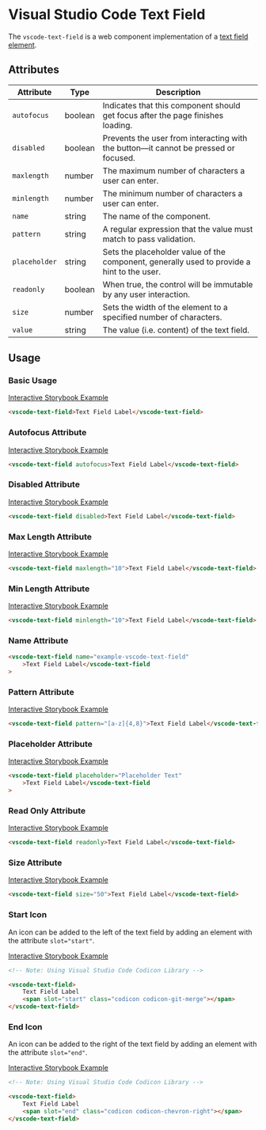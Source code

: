 # Visual Studio Code Text Field

The `vscode-text-field` is a web component implementation of a [text field element](https://developer.mozilla.org/en-US/docs/Web/HTML/Element/Input/text).

## Attributes

| Attribute     | Type    | Description                                                                                |
| ------------- | ------- | ------------------------------------------------------------------------------------------ |
| `autofocus`   | boolean | Indicates that this component should get focus after the page finishes loading.            |
| `disabled`    | boolean | Prevents the user from interacting with the button––it cannot be pressed or focused.       |
| `maxlength`   | number  | The maximum number of characters a user can enter.                                         |
| `minlength`   | number  | The minimum number of characters a user can enter.                                         |
| `name`        | string  | The name of the component.                                                                 |
| `pattern`     | string  | A regular expression that the value must match to pass validation.                         |
| `placeholder` | string  | Sets the placeholder value of the component, generally used to provide a hint to the user. |
| `readonly`    | boolean | When true, the control will be immutable by any user interaction.                          |
| `size`        | number  | Sets the width of the element to a specified number of characters.                         |
| `value`       | string  | The value (i.e. content) of the text field.                                                |

## Usage

### Basic Usage

[Interactive Storybook Example](https://microsoft.github.io/vscode-webview-ui-toolkit/?path=/story/library-text-field--default)

```html
<vscode-text-field>Text Field Label</vscode-text-field>
```

### Autofocus Attribute

[Interactive Storybook Example](https://microsoft.github.io/vscode-webview-ui-toolkit/?path=/story/library-text-field--with-autofocus)

```html
<vscode-text-field autofocus>Text Field Label</vscode-text-field>
```

### Disabled Attribute

[Interactive Storybook Example](https://microsoft.github.io/vscode-webview-ui-toolkit/?path=/story/library-text-field--with-disabled)

```html
<vscode-text-field disabled>Text Field Label</vscode-text-field>
```

### Max Length Attribute

[Interactive Storybook Example](https://microsoft.github.io/vscode-webview-ui-toolkit/?path=/story/library-text-field--with-max-length)

```html
<vscode-text-field maxlength="10">Text Field Label</vscode-text-field>
```

### Min Length Attribute

[Interactive Storybook Example](https://microsoft.github.io/vscode-webview-ui-toolkit/?path=/story/library-text-field--with-min-length)

```html
<vscode-text-field minlength="10">Text Field Label</vscode-text-field>
```

### Name Attribute

```html
<vscode-text-field name="example-vscode-text-field"
	>Text Field Label</vscode-text-field
>
```

### Pattern Attribute

[Interactive Storybook Example](https://microsoft.github.io/vscode-webview-ui-toolkit/?path=/story/library-text-field--with-pattern)

```html
<vscode-text-field pattern="[a-z]{4,8}">Text Field Label</vscode-text-field>
```

### Placeholder Attribute

[Interactive Storybook Example](https://microsoft.github.io/vscode-webview-ui-toolkit/?path=/story/library-text-field--with-placeholder)

```html
<vscode-text-field placeholder="Placeholder Text"
	>Text Field Label</vscode-text-field
>
```

### Read Only Attribute

[Interactive Storybook Example](https://microsoft.github.io/vscode-webview-ui-toolkit/?path=/story/library-text-field--with-readonly)

```html
<vscode-text-field readonly>Text Field Label</vscode-text-field>
```

### Size Attribute

[Interactive Storybook Example](https://microsoft.github.io/vscode-webview-ui-toolkit/?path=/story/library-text-field--with-custom-size)

```html
<vscode-text-field size="50">Text Field Label</vscode-text-field>
```

### Start Icon

An icon can be added to the left of the text field by adding an element with the attribute `slot="start"`.

[Interactive Storybook Example](https://microsoft.github.io/vscode-webview-ui-toolkit/?path=/story/library-text-field--with-start-icon)

```html
<!-- Note: Using Visual Studio Code Codicon Library -->

<vscode-text-field>
	Text Field Label
	<span slot="start" class="codicon codicon-git-merge"></span>
</vscode-text-field>
```

### End Icon

An icon can be added to the right of the text field by adding an element with the attribute `slot="end"`.

[Interactive Storybook Example](https://microsoft.github.io/vscode-webview-ui-toolkit/?path=/story/library-text-field--with-end-icon)

```html
<!-- Note: Using Visual Studio Code Codicon Library -->

<vscode-text-field>
	Text Field Label
	<span slot="end" class="codicon codicon-chevron-right"></span>
</vscode-text-field>
```
